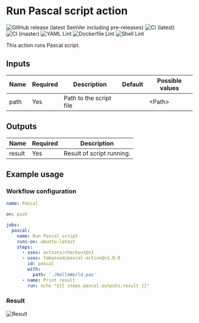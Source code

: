 # Run Pascal script action
![GitHub release (latest SemVer including pre-releases)](https://img.shields.io/github/v/release/fabasoad/pascal-action?include_prereleases) ![CI (latest)](https://github.com/fabasoad/pascal-action/workflows/CI%20(latest)/badge.svg) ![CI (master)](https://github.com/fabasoad/pascal-action/workflows/CI%20(master)/badge.svg) ![YAML Lint](https://github.com/fabasoad/pascal-action/workflows/YAML%20Lint/badge.svg) ![Dockerfile Lint](https://github.com/fabasoad/pascal-action/workflows/Dockerfile%20Lint/badge.svg) ![Shell Lint](https://github.com/fabasoad/pascal-action/workflows/Shell%20Lint/badge.svg)

This action runs Pascal script.

## Inputs
| Name | Required | Description             | Default | Possible values |
|------|----------|-------------------------|---------|-----------------|
| path | Yes      | Path to the script file |         | &lt;Path&gt;    |

## Outputs
| Name   | Required | Description               |
|--------|----------|---------------------------|
| result | Yes      | Result of script running. |

## Example usage

### Workflow configuration

```yaml
name: Pascal

on: push

jobs:
  pascal:
    name: Run Pascal script
    runs-on: ubuntu-latest
    steps:
      - uses: actions/checkout@v1
      - uses: fabasoad/pascal-action@v1.0.0
        id: pascal
        with:
          path: './HelloWorld.pas'
      - name: Print result
        run: echo "${{ steps.pascal.outputs.result }}"
```

### Result
![Result](https://raw.githubusercontent.com/fabasoad/pascal-action/master/screenshot.png)